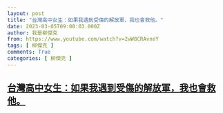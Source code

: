 ```yaml
---
layout: post
title: "台灣高中女生：如果我遇到受傷的解放軍，我也會救他。"
date: 2023-03-05T09:00:03.000Z
author: 我是柳傑克
from: https://www.youtube.com/watch?v=2wW8CRAvneY
tags: [ 柳傑克 ]
comments: True
categories: [ 柳傑克 ]
---
```

<!--1678006803000-->
[台灣高中女生：如果我遇到受傷的解放軍，我也會救他。](https://www.youtube.com/watch?v=2wW8CRAvneY)
------

<div>

</div>

